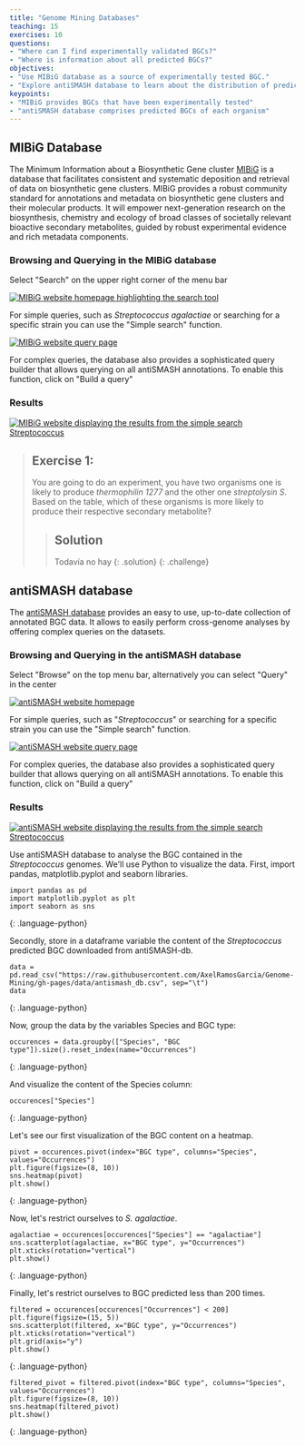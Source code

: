 ```yaml
---
title: "Genome Mining Databases"
teaching: 15
exercises: 10
questions:
- "Where can I find experimentally validated BGCs?"
- "Where is information about all predicted BGCs?"
objectives:
- "Use MIBiG database as a source of experimentally tested BGC."
- "Explore antiSMASH database to learn about the distribution of predicted BGC."
keypoints:
- "MIBiG provides BGCs that have been experimentally tested"
- "antiSMASH database comprises predicted BGCs of each organism"
---
```

## MIBiG Database
The Minimum Information about a Biosynthetic Gene cluster 
[MIBiG](https://mibig.secondarymetabolites.org/repository) 
is a database that facilitates consistent and systematic deposition 
and retrieval of data on biosynthetic gene clusters. MIBiG provides 
a robust community standard for annotations and metadata on 
biosynthetic gene clusters and their molecular products. It will 
empower next-generation research on the biosynthesis, chemistry 
and ecology of broad classes of societally relevant bioactive 
secondary metabolites, guided by robust experimental evidence 
and rich metadata components.

### Browsing and Querying in the MIBiG database

Select "Search" on the upper right corner of the menu bar


<a href="{{ page.root }}/fig/MIBiG_search.png">
  <img src="{{ page.root }}/fig/MIBiG_search.png" alt="MIBiG website homepage highlighting the search tool" />
</a>

For simple queries, such as _Streptococcus agalactiae_ or searching for a specific strain you can use the "Simple search"  function.

<a href="{{ page.root }}/fig/MIBiG_query.png">
  <img src="{{ page.root }}/fig/MIBiG_query.png" alt="MIBiG website query page" />
</a>

For complex queries, the database also provides a sophisticated query builder that allows querying on all antiSMASH annotations. To enable this function, click on "Build a query"

### Results

<a href="{{ page.root }}/fig/MIBiG_results.png">
  <img src="{{ page.root }}/fig/MIBiG_results.png" alt="MIBiG website displaying the results from the simple search Streptococcus" />
</a>

> ## Exercise 1: 
> You are going to do an experiment, you have two organisms one is likely to produce *thermophilin 1277* and the other one *streptolysin S*. Based on the table, which of these organisms is more likely to produce their respective secondary metabolite?
> 
> > ## Solution
> > Todavía no hay
> {: .solution}
{: .challenge}



## antiSMASH database
The [antiSMASH database](https://antismash-db.secondarymetabolites.org/) 
provides an easy to use, up-to-date collection of 
annotated BGC data. It allows to easily perform cross-genome 
analyses by offering complex queries on the datasets.

### Browsing and Querying in the antiSMASH database
Select "Browse" on the top menu bar, alternatively you can select "Query" in the center

<a href="{{ page.root }}/fig/antiSMASH_db.png">
  <img src="{{ page.root }}/fig/antiSMASH_db.png" alt="antiSMASH website homepage" />
</a>

For simple queries, such as "_Streptococcus_" or searching for a 
specific strain you can use the "Simple search" function.

<a href="{{ page.root }}/fig/antiSMASH_search.png">
  <img src="{{ page.root }}/fig/antiSMASH_search.png" alt="antiSMASH website query page" />
</a>

For complex queries, the database also provides a sophisticated query 
builder that allows querying on all antiSMASH annotations. To enable 
this function, click on "Build a query"

### Results

<a href="{{ page.root }}/fig/antiSMASH_query.png">
  <img src="{{ page.root }}/fig/antiSMASH_query.png" alt="antiSMASH website displaying the results from the simple search Streptococcus" />
</a>

Use antiSMASH database to analyse the BGC contained in 
the _Streptococcus_ genomes. We'll use Python to visualize
the data. First, import pandas, matplotlib.pyplot and seaborn
libraries.
  
~~~
import pandas as pd
import matplotlib.pyplot as plt
import seaborn as sns
~~~
{: .language-python}

Secondly, store in a dataframe variable the content of the
_Streptococcus_ predicted BGC downloaded from antiSMASH-db.  

~~~
data = pd.read_csv("https://raw.githubusercontent.com/AxelRamosGarcia/Genome-Mining/gh-pages/data/antismash_db.csv", sep="\t")
data
~~~
{: .language-python}

Now, group the data by the variables Species and BGC type:  
~~~
occurences = data.groupby(["Species", "BGC type"]).size().reset_index(name="Occurrences")
~~~
{: .language-python}

And visualize the content of the Species column:  
~~~
occurences["Species"] 
~~~
{: .language-python}  

Let's see our first visualization of the BGC content on a heatmap.

~~~
pivot = occurences.pivot(index="BGC type", columns="Species", values="Occurrences")
plt.figure(figsize=(8, 10))
sns.heatmap(pivot)
plt.show()
~~~
{: .language-python}  

Now, let's restrict ourselves to _S. agalactiae_.

~~~
agalactiae = occurences[occurences["Species"] == "agalactiae"]
sns.scatterplot(agalactiae, x="BGC type", y="Occurrences")
plt.xticks(rotation="vertical")
plt.show()
~~~
{: .language-python}

Finally, let's restrict ourselves to BGC predicted less than 200 times.

~~~
filtered = occurences[occurences["Occurrences"] < 200]
plt.figure(figsize=(15, 5))
sns.scatterplot(filtered, x="BGC type", y="Occurrences")
plt.xticks(rotation="vertical")
plt.grid(axis="y")
plt.show()
~~~
{: .language-python}

~~~
filtered_pivot = filtered.pivot(index="BGC type", columns="Species", values="Occurrences")
plt.figure(figsize=(8, 10))
sns.heatmap(filtered_pivot)
plt.show()
~~~
{: .language-python}

